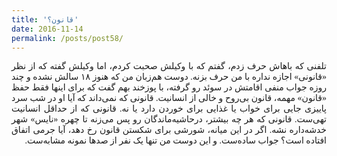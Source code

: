```yaml
---
title: 'قانون؟'
date: 2016-11-14
permalink: /posts/post58/
---
```

<div align="justify" dir="rtl" style="font-family:vazir;">

تلفنی که باهاش حرف زدم، گفتم که با وکیلش صحبت کردم، اما وکیلش گفته که از نظر «قانونی» اجازه نداره با من حرف بزنه. دوست هم‌زبان من که هنوز ۱۸ سالش نشده و چند روزه جواب منفی اقامتش در سوئد رو گرفته، با پوزخند بهم گفت که برای اینها فقط حفظ «قانون» مهمه، قانون بی‌روح و خالی از انسانیت. قانونی که نمی‌داند که آیا او در شب سرد پاییزی جایی برای خواب یا غذایی برای خوردن دارد یا نه. قانونی که از حداقل انسانیت تهی‌ست‌. قانونی که هر چه بیشتر، درحاشیه‌ماندگان رو پس می‌زنه تا چهره «نایس» شهر خدشه‌داره نشه. اگر در این میانه، شورشی برای شکستن قانون رخ دهد، آیا جرمی اتفاق افتاده است؟ جواب ساده‌ست. و این دوست من تنها یک نفر از صدها نمونه مشابه‌ست.

</div>
